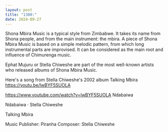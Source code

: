 ```yaml
---
layout: post
title: "1380:"
date: 2024-09-27
---
```


Shona Mbira Music is a typical style from Zimbabwe. It takes its name from Shona people, and from the main instrument: the mbira. A piece of Shona Mbira Music is based on a simple melodic pattern, from which long instrumental parts are improvised. It can be considered as the main root and influence of Chimurenga music.

Ephat Mujuru or Stella Chiweshe are part of the most well-known artists who released albums of Shona Mbira Music. 

Here's a song from Stella Chiweshe's 2002 album Talking Mbira
https://youtu.be/lwBYF5SUOLA

https://www.youtube.com/watch?v=lwBYF5SUOLA
Ndabaiwa

Ndabaiwa · Stella Chiweshe

Talking Mbira



Music  Publisher: Piranha
Composer: Stella Chiweshe
